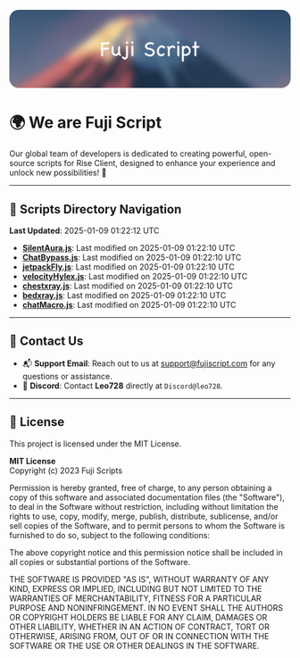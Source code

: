 ![Banner](.github/b.webp)

# 🌍 **We are Fuji Script**

Our global team of developers is dedicated to creating powerful, open-source scripts for Rise Client, designed to enhance your experience and unlock new possibilities! 🌟

---
<!-- SCRIPTS_NAVIGATION_START -->
## 📂 **Scripts Directory Navigation**

**Last Updated**: 2025-01-09 01:22:12 UTC

- **[SilentAura.js](scripts/SilentAura.js)**: Last modified on 2025-01-09 01:22:10 UTC
- **[ChatBypass.js](scripts/ChatBypass.js)**: Last modified on 2025-01-09 01:22:10 UTC
- **[jetpackFly.js](scripts/jetpackFly.js)**: Last modified on 2025-01-09 01:22:10 UTC
- **[velocityHylex.js](scripts/velocityHylex.js)**: Last modified on 2025-01-09 01:22:10 UTC
- **[chestxray.js](scripts/chestxray.js)**: Last modified on 2025-01-09 01:22:10 UTC
- **[bedxray.js](scripts/bedxray.js)**: Last modified on 2025-01-09 01:22:10 UTC
- **[chatMacro.js](scripts/chatMacro.js)**: Last modified on 2025-01-09 01:22:10 UTC

<!-- SCRIPTS_NAVIGATION_END -->

---

## 💬 **Contact Us**  
- 📬 **Support Email**: Reach out to us at [support@fujiscript.com](mailto:support@fujiscript.com) for any questions or assistance.  
- 💬 **Discord**: Contact **Leo728** directly at `Discord@leo728`.

---

## 📜 **License**

This project is licensed under the MIT License.  

**MIT License**  
Copyright (c) 2023 Fuji Scripts  

Permission is hereby granted, free of charge, to any person obtaining a copy of this software and associated documentation files (the "Software"), to deal in the Software without restriction, including without limitation the rights to use, copy, modify, merge, publish, distribute, sublicense, and/or sell copies of the Software, and to permit persons to whom the Software is furnished to do so, subject to the following conditions:  

The above copyright notice and this permission notice shall be included in all copies or substantial portions of the Software.  

THE SOFTWARE IS PROVIDED "AS IS", WITHOUT WARRANTY OF ANY KIND, EXPRESS OR IMPLIED, INCLUDING BUT NOT LIMITED TO THE WARRANTIES OF MERCHANTABILITY, FITNESS FOR A PARTICULAR PURPOSE AND NONINFRINGEMENT. IN NO EVENT SHALL THE AUTHORS OR COPYRIGHT HOLDERS BE LIABLE FOR ANY CLAIM, DAMAGES OR OTHER LIABILITY, WHETHER IN AN ACTION OF CONTRACT, TORT OR OTHERWISE, ARISING FROM, OUT OF OR IN CONNECTION WITH THE SOFTWARE OR THE USE OR OTHER DEALINGS IN THE SOFTWARE.  
